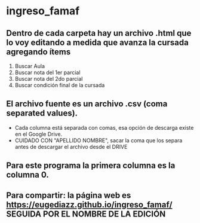 # ingreso_famaf
## Dentro de cada carpeta hay un archivo .html que lo voy editando a medida que avanza la cursada agregando ítems

1. Buscar Aula
2. Buscar nota del 1er parcial
3. Buscar nota del 2do parcial
4. Buscar condición final de la cursada

## El archivo fuente es un archivo .csv (coma separated values). 
- Cada columna está separada con comas, esa opción de descarga existe en el Google Drive.
- CUIDADO CON "APELLIDO NOMBRE", sacar la coma que los separa antes de descargar el archivo desde el DRIVE

## Para este programa la primera columna es la columna 0.
## Para compartir: la página web es https://eugediazz.github.io/ingreso_famaf/ SEGUIDA POR EL NOMBRE DE LA EDICIÓN
